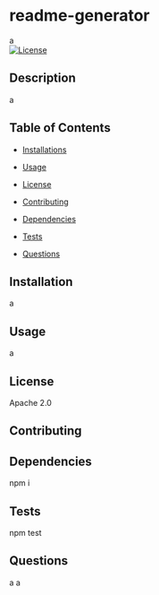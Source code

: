 # readme-generator 
a   
[![License](https://img.shields.io/badge/License-Apache%202.0-blue.svg)](https://opensource.org/licenses/Apache-2.0)

## Description 
a 

## Table of Contents

* [Installations](#installations)

* [Usage](#usage)

* [License](#license)

* [Contributing](#contributing)

* [Dependencies](#dependencies)

* [Tests](#tests)

* [Questions](#questions)

## Installation
a 

## Usage
a 

## License
Apache 2.0

## Contributing


## Dependencies
npm i

## Tests
npm test

## Questions
a
a